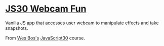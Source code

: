 # [JS30 Webcam Fun](https://scottgall.github.io/JS30-Webcam-Fun/)
Vanilla JS app that accesses user webcam to manipulate effects and take snapshots.

From [Wes Bos's](https://wesbos.com/) [JavaScript30](https://javascript30.com/) course.